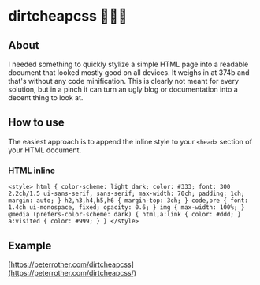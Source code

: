 # dirtcheapcss 👨🏼‍💻

## About
I needed something to quickly stylize a simple HTML page into a readable document that looked mostly good on all devices. It weighs in at 374b and that's without any code minification. This is clearly not meant for every solution, but in a pinch it can turn an ugly blog or documentation into a decent thing to look at.

## How to use
The easiest approach is to append the inline style to your `<head>` section of your HTML document.

### HTML inline
```
<style> html { color-scheme: light dark; color: #333; font: 300 2.2ch/1.5 ui-sans-serif, sans-serif; max-width: 70ch; padding: 1ch; margin: auto; } h2,h3,h4,h5,h6 { margin-top: 3ch; } code,pre { font: 1.4ch ui-monospace, fixed; opacity: 0.6; } img { max-width: 100%; } @media (prefers-color-scheme: dark) { html,a:link { color: #ddd; } a:visited { color: #999; } } </style>
```

## Example
[https://peterrother.com/dirtcheapcss](https://peterrother.com/dirtcheapcss/)
